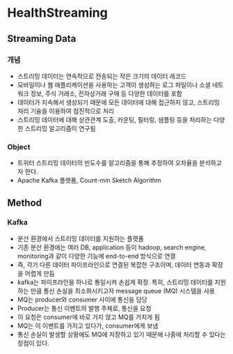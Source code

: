 # HealthStreaming

## Streaming Data

### 개념
- 스트리밍 데이터는 연속적으로 전송되는 작은 크기의 데이터 레코드
- 모바일이나 웹 애플리케이션을 사용하는 고객이 생성하는 로그 파일이나 소셜 네트워크 정보, 주식 거래소, 전자상거래 구매 등 다양한 데이터를 포함
- 데이터가 지속해서 생성되기 때문에 모든 데이터에 대해 접근하지 않고, 스트리밍 처리 기술을 이용하여 점진적으로 처리 
- 스트리밍 데이터에 대해 상관관계 도출, 카운팅, 필터링, 샘플링 등을 처리하는 다양한 스트리밍 알고리즘이 연구됨

### Object
- 트위터 스트리밍 데이터의 빈도수를 알고리즘을 통해 추정하여 오차율을 분석하고자 한다.
- Apache Kafka 플랫폼, Count-min Sketch Algorithm

## Method
### Kafka
- 분산 환경에서 스트리밍 데이터를 지원하는 플랫폼
- 기존 분산 환경에는 여러 DB, application 등이 hadoop, search engine, monitoring과 같이 다양한 기능에 end-to-end 방식으로 연결 
- 즉, 각기 다른 데이터 파이프라인으로 연결된 복잡한 구조이며, 데이터 연동과 확장을 어렵게 만듬
- kafka는 파이프라인을 하나로 통일시켜 손쉽게 확장. 특히, 스트리밍 데이터를 지원하는 만큼 통신 손실을 최소화시키고자 message queue (MQ) 시스템을 사용
- MQ는 producer와 consumer 사이에 통신을 담당 
- Producer는 통신 이벤트의 발행 주체로, 통신을 요청
- 이 요청은 consumer에 바로 가지 않고 MQ를 거치게 됨
- MQ는 이 이벤트를 가지고 있다가, consumer에게 보냄 
- 통신 손실이 발생할 상황에도 MQ에 저장하고 있기 때문에 나중에 처리할 수 있다는 장점이 있다.
